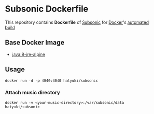 # Subsonic Dockerfile
This repository contains **Dockerfile** of [Subsonic](http://www.subsonic.org/) for [Docker](https://www.docker.com/)'s [automated build](https://registry.hub.docker.com/u/hatyuki/subsonic/)


## Base Docker Image
- [java:8-jre-alpine](https://hub.docker.com/_/java/)


## Usage

    docker run -d -p 4040:4040 hatyuki/subsonic


### Attach music directory

    docker run -v <your-music-directory>:/var/subsonic/data hatyuki/subsonic
